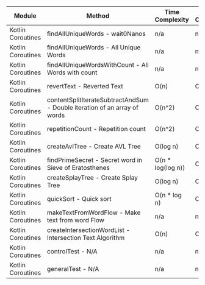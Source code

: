 | Module | Method | Time Complexity | Space Complexity | Repetitions | Measured Duration | Machine |
|---|---|---|---|---|---|---|
| Kotlin Coroutines | findAllUniqueWords - wait0Nanos | n/a | n/a | 2 | 19 | Prototype |
| Kotlin Coroutines | findAllUniqueWords - All Unique Words | n/a | n/a | 10000 | 2775 | Prototype |
| Kotlin Coroutines | findAllUniqueWordsWithCount - All Words with count | n/a | n/a | 10000 | 1688 | Prototype |
| Kotlin Coroutines | revertText - Reverted Text | O(n) | O(1) | 10000 | 875 | Prototype |
| Kotlin Coroutines | contentSplitIterateSubtractAndSum - Double iteration of an array of words | O(n^2) | O(1) | 10000 | 2792 | Prototype |
| Kotlin Coroutines | repetitionCount - Repetition count | O(n^2) | O(n) | 10000 | 2868 | Prototype |
| Kotlin Coroutines | createAvlTree - Create AVL Tree | O(log n) | O(n) | 10000 | 525 | Prototype |
| Kotlin Coroutines | findPrimeSecret - Secret word in Sieve of Eratosthenes | O(n * log(log n)) | O(n) | 10000 | 884 | Prototype |
| Kotlin Coroutines | createSplayTree - Create Splay Tree | O(log n) | O(n) | 10000 | 1197 | Prototype |
| Kotlin Coroutines | quickSort - Quick sort | O(n * log n) | O(log n) | 10000 | 6334 | Prototype |
| Kotlin Coroutines | makeTextFromWordFlow - Make text from word Flow | n/a | n/a | 10000 | 3110 | Prototype |
| Kotlin Coroutines | createIntersectionWordList - Intersection Text Algorithm | O(n) | O(n) | 10000 | 1806 | Prototype |
| Kotlin Coroutines | controlTest - N/A | n/a | n/a | 10000 | 1769 | Prototype |
| Kotlin Coroutines | generalTest - N/A | n/a | n/a | 10000 | 444 | Prototype |
